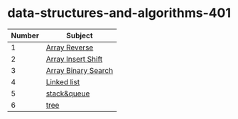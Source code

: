 # data-structures-and-algorithms-401


| Number | Subject                                                |
| ------ | ------------------------------------------------------ |
| 1      | [Array Reverse](./array-reverse/README.md)             |
| 2      | [Array Insert Shift](./array-insert-shift/README.md)   |
| 3      | [Array Binary Search](./array-binary-search/README.md) |
| 4      | [Linked list](./linked-list/README.md)                 |
| 5      | [stack&queue](stack&queue/app/src/main/java/stackAndQueue/README.md)|
| 6      | [tree](./tree/README.md)|


